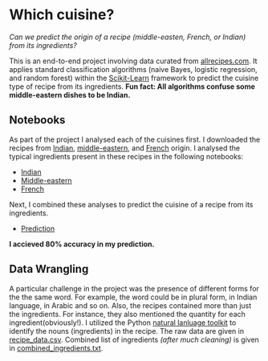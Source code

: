 # Which cuisine?
*Can we predict the origin of a recipe (middle-easten, French, or Indian) from its ingredients?*

This is an end-to-end project involving data curated from [allrecipes.com](https://www.allrecipes.com/).  It applies standard classification algorithms (naive Bayes, logistic regression, and random forest) within the [Scikit-Learn](http://scikit-learn.org/) framework to predict the cuisine type of recipe from its ingredients. **Fun fact: All algorithms confuse some middle-eastern dishes to be Indian.**  

## Notebooks

As part of the project I analysed each of the cuisines first.  I downloaded the recipes from [Indian](https://www.allrecipes.com/recipes/233/world-cuisine/asian/indian/), [middle-eastern](https://www.allrecipes.com/recipes/235/world-cuisine/middle-eastern/), and [French](https://www.allrecipes.com/recipes/721/world-cuisine/european/french/) origin.  I analysed the typical ingredients present in these recipes in the following notebooks:

* [Indian](https://github.com/dibyendumandal/Which-cuisine/blob/master/Indian.ipynb)
* [Middle-eastern](https://github.com/dibyendumandal/Which-cuisine/blob/master/Middle_eastern.ipynb) 
* [French](https://github.com/dibyendumandal/Which-cuisine/blob/master/French.ipynb)

Next, I combined these analyses to predict the cuisine of a recipe from its ingredients. 

* [Prediction](https://github.com/dibyendumandal/Which-cuisine/blob/master/classification.ipynb)

**I accieved 80% accuracy in my prediction.**

## Data Wrangling

A particular challenge in the project was the presence of different forms for the the same word. For example, the word could be in plural form, in Indian language, in Arabic and so on.  Also, the recipes contained more than just the ingredients. For instance, they also 
mentioned the quantity for each ingredient(obviously!). I utilized the Python [natural lanluage toolkit](http://www.nltk.org/) to identify the nouns (ingredients) in the recipe.  The raw data are given in [recipe_data.csv](https://github.com/dibyendumandal/Which-cuisine/blob/master/recipe_data.csv).  Combined list of ingredients *(after much cleaning)* is given in [combined_ingredients.txt](https://github.com/dibyendumandal/Which-cuisine/blob/master/combined_ingredients.txt).  
